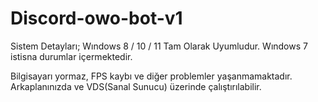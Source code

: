 # Discord-owo-bot-v1


Sistem Detayları;
Wındows 8 / 10 / 11 Tam Olarak Uyumludur. Wındows 7 istisna durumlar içermektedir.

Bilgisayarı yormaz, FPS kaybı ve diğer problemler yaşanmamaktadır. Arkaplanınızda ve VDS(Sanal Sunucu) üzerinde çalıştırılabilir.
